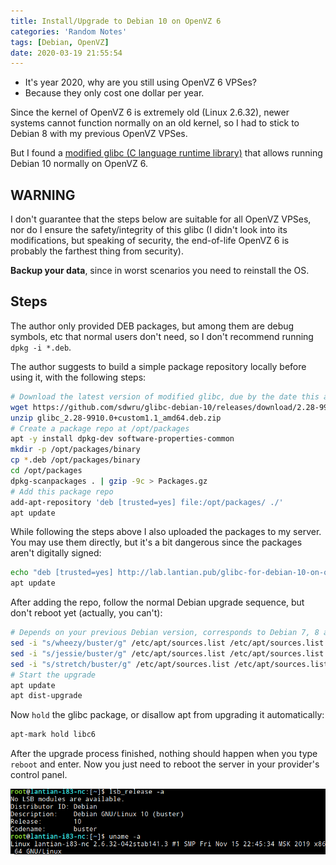 ```yaml
---
title: Install/Upgrade to Debian 10 on OpenVZ 6
categories: 'Random Notes'
tags: [Debian, OpenVZ]
date: 2020-03-19 21:55:54
---
```


- It's year 2020, why are you still using OpenVZ 6 VPSes?
- Because they only cost one dollar per year.

Since the kernel of OpenVZ 6 is extremely old (Linux 2.6.32), newer systems cannot function normally on an old kernel, so I had to stick to Debian 8 with my previous OpenVZ VPSes.

But I found a [modified glibc (C language runtime library)](https://github.com/sdwru/glibc-debian-10/releases) that allows running Debian 10 normally on OpenVZ 6.

WARNING
-------

I don't guarantee that the steps below are suitable for all OpenVZ VPSes, nor do I ensure the safety/integrity of this glibc (I didn't look into its modifications, but speaking of security, the end-of-life OpenVZ 6 is probably the farthest thing from security).

**Backup your data**, since in worst scenarios you need to reinstall the OS.

Steps
-----

The author only provided DEB packages, but among them are debug symbols, etc that normal users don't need, so I don't recommend running `dpkg -i *.deb`.

The author suggests to build a simple package repository locally before using it, with the following steps:

```bash
# Download the latest version of modified glibc, due by the date this article is posted
wget https://github.com/sdwru/glibc-debian-10/releases/download/2.28-9910.0/glibc_2.28-9910.0+custom1.1_amd64.deb.zip
unzip glibc_2.28-9910.0+custom1.1_amd64.deb.zip
# Create a package repo at /opt/packages
apt -y install dpkg-dev software-properties-common
mkdir -p /opt/packages/binary
cp *.deb /opt/packages/binary
cd /opt/packages
dpkg-scanpackages . | gzip -9c > Packages.gz
# Add this package repo
add-apt-repository 'deb [trusted=yes] file:/opt/packages/ ./'
apt update
```

While following the steps above I also uploaded the packages to my server. You may use them directly, but it's a bit dangerous since the packages aren't digitally signed:

```bash
echo "deb [trusted=yes] http://lab.lantian.pub/glibc-for-debian-10-on-openvz ./" > /etc/apt/sources.list.d/glibc-for-debian-10-on-openvz.list
apt update
```

After adding the repo, follow the normal Debian upgrade sequence, but don't reboot yet (actually, you can't):

```bash
# Depends on your previous Debian version, corresponds to Debian 7, 8 and 9
sed -i "s/wheezy/buster/g" /etc/apt/sources.list /etc/apt/sources.list.d/*
sed -i "s/jessie/buster/g" /etc/apt/sources.list /etc/apt/sources.list.d/*
sed -i "s/stretch/buster/g" /etc/apt/sources.list /etc/apt/sources.list.d/*
# Start the upgrade
apt update
apt dist-upgrade
```

Now `hold` the glibc package, or disallow apt from upgrading it automatically:

```bash
apt-mark hold libc6
```

After the upgrade process finished, nothing should happen when you type `reboot` and enter. Now you just need to reboot the server in your provider's control panel.

![Debian 10 Running on OpenVZ 6 Kernel](../../../../../usr/uploads/202003/debian-10-on-openvz-6.png)
